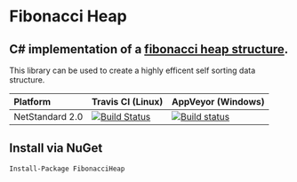 Fibonacci Heap
=============

## C# implementation of a [fibonacci heap structure](https://en.wikipedia.org/wiki/Fibonacci_heap).

This library can be used to create a highly efficent self sorting data structure.

| Platform | Travis CI (Linux) | AppVeyor (Windows) |
| :--- | :--- | :--- |
|NetStandard 2.0| [![Build Status](https://travis-ci.org/sqeezy/FibonacciHeap.svg?branch=master)](https://travis-ci.org/sqeezy/FibonacciHeap) |[![Build status](https://ci.appveyor.com/api/projects/status/l6it2ci9w8jwuu4v?svg=true)](https://ci.appveyor.com/project/sqeezy/fibonacciheap-81ux0)|

## Install via NuGet

    Install-Package FibonacciHeap
